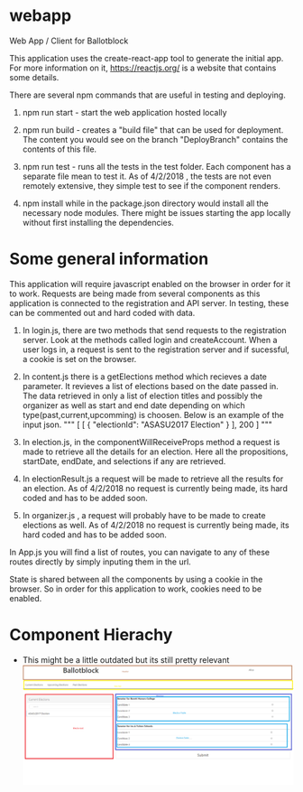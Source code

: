 # webapp
Web App / Client for Ballotblock

This application uses the create-react-app tool to generate the initial app. 
For more information on it, https://reactjs.org/ is a website that contains some details. 

There are several npm commands that are useful in testing and deploying. 

1. npm run start - start the web application hosted locally 

2. npm run build - creates a "build file" that can be used for deployment.  The content you would see on the branch "DeployBranch" 
                contains the contents of this file. 
                
3. npm run test - runs all the tests in the test folder. Each component has a separate file mean to test it.
                  As of 4/2/2018 , the tests are not even remotely extensive, they simple test to see if the component renders. 

4. npm install while in the package.json directory would install all the necessary node modules. There might be issues starting the app         locally without first installing the dependencies. 



# Some general information
This application will require javascript enabled on the browser in order for it to work. Requests are being made from several components as this application is connected to the registration and API server.  In testing, these can be commented out and hard coded with data. 

  1. In login.js, there are two methods that send requests to the registration server.  Look at the methods called login and createAccount.
    When a user logs in, a request is sent to the registration server and if sucessful, a cookie is set on the browser. 

  2. In content.js there is a getElections method which recieves a date parameter. It revieves a list of elections based on the date passed in. The data retrieved in only a list of election titles and possibly the organizer as well as start and end date depending on which type(past,current,upcomming) is choosen. Below is an example of the input json. 
  """
  [
    [
      {
        "electionId": "ASASU2017 Election"
      }
    ], 
    200
  ]
  """

  3. In election.js,  in the componentWillReceiveProps method a request is made to retrieve all the details for an election. 
  Here all the propositions, startDate, endDate, and selections if any are retrieved. 

  4. In electionResult.js a request will be made to retrieve all the results for an election.
    As of 4/2/2018 no request is currently being made, its hard coded and has to be added soon. 
    
  5. In organizer.js , a request will probably have to be made to create elections as well. As of 4/2/2018 no request is currently being made, its hard coded and has to be added soon. 

In App.js you will find a list of routes, you can navigate to any of these routes directly by simply inputing them in the url. 

State is shared between all the components by using a cookie in the browser. So in order for this application to work, cookies need to be enabled. 



# Component Hierachy 
- This might be a little outdated but its still pretty relevant
![](ComponentStructure.png)
